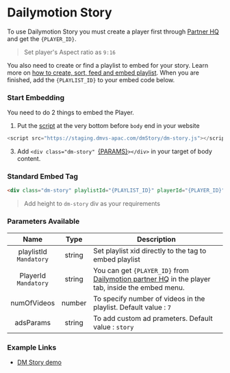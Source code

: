 # Dailymotion Story

To use Dailymotion Story you must create a player first through [Partner HQ](https://www.dailymotion.com/partner/x1wzpns/embed/players) and get the `{PLAYER_ID}`.
> Set player's Aspect ratio as `9:16` 

You also need to create or find a playlist to embed for your story. Learn more on [how to create, sort, feed and embed playlist](https://faq.dailymotion.com/hc/en-us/sections/360003674799-Playlist). When you are finished, add the `{PLAYLIST_ID}` to your embed code below.

### Start Embedding

You need to do 2 things to embed the Player.

1. Put the [script](https://staging.dmvs-apac.com/dmStory/dm-story.js) at the very bottom before `body` end in your website
```js
<script src="https://staging.dmvs-apac.com/dmStory/dm-story.js"></script>
```
3. Add `<div class="dm-story" `[{PARAMS}](#parameters-available)`></div>` in your target of body content.


### Standard Embed Tag

```html
<div class="dm-story" playlistId="{PLAYLIST_ID}" playerId="{PLAYER_ID}" style="height: 230px;"></div>
```
> Add height to `dm-story` div as your requirements

### Parameters Available

| Name | Type | Description |
| :---: | :---: | --- |
| playlistId <br /> `Mandatory` | string | Set playlist xid directly to the tag to embed playlist|
| PlayerId <br /> `Mandatory` | string | You can get `{PLAYER_ID}` from [Dailymotion partner HQ](https://www.dailymotion.com/partner/x1wzpns/embed/players) in the player tab, inside the embed menu. |
| numOfVideos | number | To specify number of videos in the playlist. Default value : `7` |
| adsParams | string	 | To add custom ad prameters. Default value : `story` |

### Example Links
- [DM Story demo](https://staging.dmvs-apac.com/dmStory/index.html)
